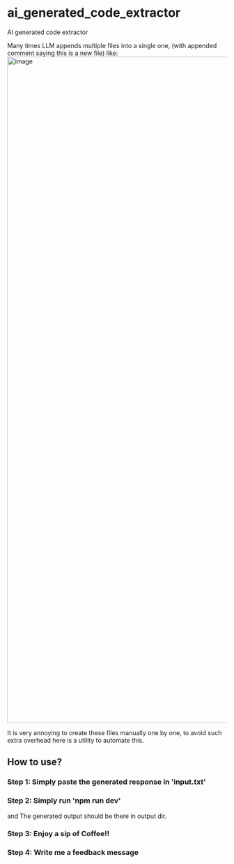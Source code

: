 # ai_generated_code_extractor
AI generated code extractor

Many times LLM appends multiple files into a single one, (with appended comment saying this is a new file) like:
<img width="1530" alt="image" src="https://github.com/user-attachments/assets/83d94103-b773-4ab2-b2e9-aa5454e34b0c">


It is very annoying to create these files manually one by one, 
to avoid such extra overhead here is a utility to automate this.


## How to use?

### Step 1: Simply paste the generated response in 'input.txt'

### Step 2: Simply run 'npm run dev'
  and The generated output should be there in output dir.

### Step 3: Enjoy a sip of Coffee!!

### Step 4: Write me a feedback message

